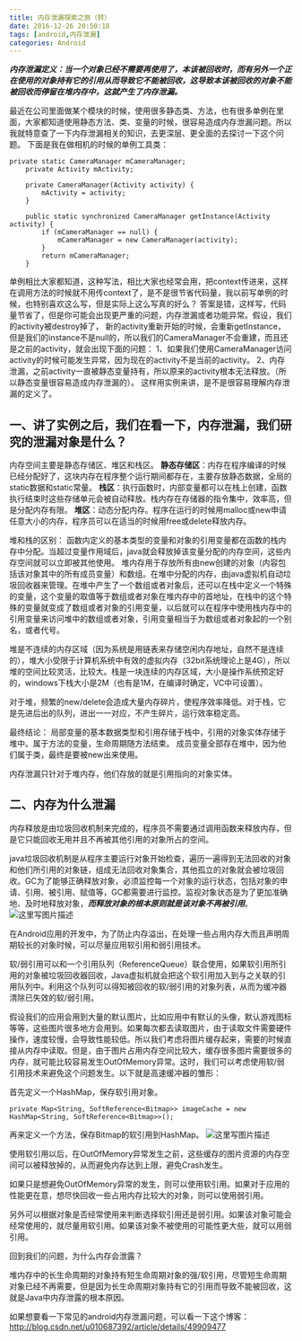 ```yaml
---
title: 内存泄漏探索之旅（转）
date: 2016-12-26 20:50:18
tags: [android,内存泄漏]
categories: Android
---
```


***内存泄漏定义：当一个对象已经不需要再使用了，本该被回收时，而有另外一个正在使用的对象持有它的引用从而导致它不能被回收，这导致本该被回收的对象不能被回收而停留在堆内存中，这就产生了内存泄漏。***

最近在公司里面做某个模块的时候，使用很多静态类、方法，也有很多单例在里面，大家都知道使用静态方法、类、变量的时候，很容易造成内存泄漏问题。所以我就特意查了一下内存泄漏相关的知识，去更深层、更全面的去探讨一下这个问题。
下面是我在做相机的时候的单例工具类：

```
private static CameraManager mCameraManager;
    private Activity mActivity;
   
    private CameraManager(Activity activity) {
        mActivity = activity;       
    }

    public static synchronized CameraManager getInstance(Activity activity) {
        if (mCameraManager == null) {
            mCameraManager = new CameraManager(activity);
        }
        return mCameraManager;
    }
```

单例相比大家都知道，这种写法，相比大家也经常会用，把context传进来，这样在调用方法的时候就不用传context了，是不是很节省代码量，我以前写单例的时候，也特别喜欢这么写，但是实际上这么写真的好么？
答案是错，这样写，代码量节省了，但是你可能会出现更严重的问题，内存泄漏或者功能异常。假设，我们的activity被destroy掉了， 新的activity重新开始的时候，会重新getInstance，但是我们的instance不是null的，所以我们的CameraManager不会重建，而且还是之前的activity，就会出现下面的问题：
1、如果我们使用CameraManager访问activity的时候可能发生异常，因为现在的activity不是当前的activity。
2、内存泄漏，之前activity一直被静态变量持有，所以原来的activity根本无法释放。（所以静态变量很容易造成内存泄漏的）。
这样用实例来讲，是不是很容易理解内存泄漏的定义了。

一、讲了实例之后，我们在看一下，内存泄漏，我们研究的泄漏对象是什么？
----------------------------------

内存空间主要是静态存储区、堆区和栈区。
**静态存储区**：内存在程序编译的时候已经分配好了，这块内存在程序整个运行期间都存在，主要存放静态数据，全局的static数据和static常量。
**栈区**：执行函数时，内部变量都可以在栈上创建，函数执行结束时这些存储单元会被自动释放。栈内存在存储器的指令集中，效率高，但是分配内存有限。
**堆区**：动态分配内存。程序在运行的时候用malloc或new申请任意大小的内存，程序员可以在适当的时候用free或delete释放内存。

堆和栈的区别：
函数内定义的基本类型的变量和对象的引用变量都在函数的栈内存中分配。当超过变量作用域后，java就会释放掉该变量分配的内存空间，这些内存空间就可以立即被其他使用。
堆内存用于存放所有由new创建的对象（内容包括该对象其中的所有成员变量）和数组。在堆中分配的内存，由java虚拟机自动垃圾回收器来管理。在堆中产生了一个数组或者对象后，还可以在栈中定义一个特殊的变量，这个变量的取值等于数组或者对象在堆内存中的首地址，在栈中的这个特殊的变量就变成了数组或者对象的引用变量，以后就可以在程序中使用栈内存中的引用变量来访问堆中的数组或者对象，引用变量相当于为数组或者对象起的一个别名，或者代号。

堆是不连续的内存区域（因为系统是用链表来存储空闲内存地址，自然不是连续的），堆大小受限于计算机系统中有效的虚拟内存（32bit系统理论上是4G），所以堆的空间比较灵活，比较大。栈是一块连续的内存区域，大小是操作系统预定好的，windows下栈大小是2M（也有是1M，在编译时确定，VC中可设置）。

对于堆，频繁的new/delete会造成大量内存碎片，使程序效率降低。对于栈，它是先进后出的队列，进出一一对应，不产生碎片，运行效率稳定高。

最终结论：
局部变量的基本数据类型和引用存储于栈中，引用的对象实体存储于堆中。属于方法的变量，生命周期随方法结束。
成员变量全部存在堆中，因为他们属于类，最终是要被new出来使用。

内存泄漏只针对于堆内存，他们存放的就是引用指向的对象实体。

## 二、内存为什么泄漏 ##

内存释放是由垃圾回收机制来完成的，程序员不需要通过调用函数来释放内存，但是它只能回收无用并且不再被其他引用的对象所占的空间。

java垃圾回收机制是从程序主要运行对象开始检查，遍历一遍得到无法回收的对象和他们所引用的对象链，组成无法回收对象集合，其他孤立的对象就会被垃圾回收。GC为了能够正确释放对象，必须监控每一个对象的运行状态，包括对象的申请、引用、被引用、赋值等，GC都需要进行监控。监视对象状态是为了更加准确地、及时地释放对象，***而释放对象的根本原则就是该对象不再被引用***。
![这里写图片描述](http://img.blog.csdn.net/20161226225358453?watermark/2/text/aHR0cDovL2Jsb2cuY3Nkbi5uZXQvemptMDUxOA==/font/5a6L5L2T/fontsize/400/fill/I0JBQkFCMA==/dissolve/70/gravity/SouthEast)

在Android应用的开发中，为了防止内存溢出，在处理一些占用内存大而且声明周期较长的对象时候，可以尽量应用软引用和弱引用技术。

软/弱引用可以和一个引用队列（ReferenceQueue）联合使用，如果软引用所引用的对象被垃圾回收器回收，Java虚拟机就会把这个软引用加入到与之关联的引用队列中。利用这个队列可以得知被回收的软/弱引用的对象列表，从而为缓冲器清除已失效的软/弱引用。

假设我们的应用会用到大量的默认图片，比如应用中有默认的头像，默认游戏图标等等，这些图片很多地方会用到。如果每次都去读取图片，由于读取文件需要硬件操作，速度较慢，会导致性能较低。所以我们考虑将图片缓存起来，需要的时候直接从内存中读取。但是，由于图片占用内存空间比较大，缓存很多图片需要很多的内存，就可能比较容易发生OutOfMemory异常。这时，我们可以考虑使用软/弱引用技术来避免这个问题发生。以下就是高速缓冲器的雏形：

首先定义一个HashMap，保存软引用对象。

```
private Map<String, SoftReference<Bitmap>> imageCache = new HashMap<String, SoftReference<Bitmap>>();
```

再来定义一个方法，保存Bitmap的软引用到HashMap。
![这里写图片描述](http://img.blog.csdn.net/20161226225442672?watermark/2/text/aHR0cDovL2Jsb2cuY3Nkbi5uZXQvemptMDUxOA==/font/5a6L5L2T/fontsize/400/fill/I0JBQkFCMA==/dissolve/70/gravity/SouthEast)

使用软引用以后，在OutOfMemory异常发生之前，这些缓存的图片资源的内存空间可以被释放掉的，从而避免内存达到上限，避免Crash发生。

如果只是想避免OutOfMemory异常的发生，则可以使用软引用。如果对于应用的性能更在意，想尽快回收一些占用内存比较大的对象，则可以使用弱引用。

另外可以根据对象是否经常使用来判断选择软引用还是弱引用。如果该对象可能会经常使用的，就尽量用软引用。如果该对象不被使用的可能性更大些，就可以用弱引用。

回到我们的问题，为什么内存会泄露？

堆内存中的长生命周期的对象持有短生命周期对象的强/软引用，尽管短生命周期对象已经不再需要，但是因为长生命周期对象持有它的引用而导致不能被回收，这就是Java中内存泄露的根本原因。

如果想要看一下常见的android内存泄漏问题，可以看一下这个博客：
http://blog.csdn.net/u010687392/article/details/49909477